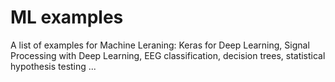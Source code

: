 # ML examples

A list of examples for Machine Leraning: Keras for Deep Learning, Signal Processing with Deep Learning, EEG classification, decision trees, statistical hypothesis testing ...
